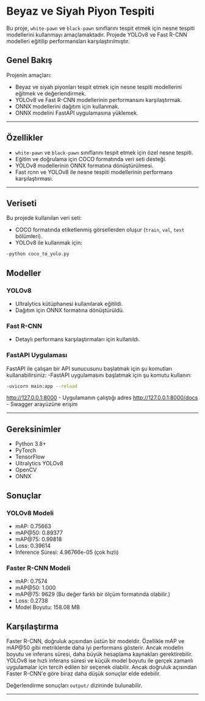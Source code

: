 # Beyaz ve Siyah Piyon Tespiti

Bu proje, `white-pawn` ve `black-pawn` sınıflarını tespit etmek için nesne tespiti modellerini kullanmayı amaçlamaktadır. Projede YOLOv8 ve Fast R-CNN modelleri eğitilip performansları karşılaştırılmıştır.


## Genel Bakış

Projenin amaçları:
- Beyaz ve siyah piyonları tespit etmek için nesne tespiti modellerini eğitmek ve değerlendirmek.
- YOLOv8 ve Fast R-CNN modellerinin performansını karşılaştırmak.
- ONNX modellerini dağıtım için kullanmak.
- ONNX modelini FastAPI uygulamasına yüklemek.

---

## Özellikler

- `white-pawn` ve `black-pawn` sınıflarını tespit etmek için özel nesne tespiti.
- Eğitim ve doğrulama için COCO formatında veri seti desteği.
- YOLOv8 modellerinin ONNX formatına dönüştürülmesi.
- Fast rcnn ve YOLOv8 ile nesne tespiti modellerinin performans karşılaştırması.

---

## Veriseti

Bu projede kullanılan veri seti:
- COCO formatında etiketlenmiş görsellerden oluşur (`train`, `val`, `test` bölümleri).
- YOLOv8 ile kullanmak için:
 ```bash
-python coco_to_yolo.py
```


## Modeller

### YOLOv8
- Ultralytics kütüphanesi kullanılarak eğitildi.
- Dağıtım için ONNX formatına dönüştürüldü.


### Fast R-CNN
- Detaylı performans karşılaştırmaları için kullanıldı.

### FastAPI Uygulaması
FastAPI ile çalışan bir API sunucusunu başlatmak için şu komutları kullanabilirsiniz:
-FastAPI uygulamasını başlatmak için şu komutu kullanın:
```bash
-uvicorn main:app --reload
```
http://127.0.0.1:8000 - Uygulamanın çalıştığı adres
http://127.0.0.1:8000/docs - Swagger arayüzüne erişim

---

## Gereksinimler


- Python 3.8+
- PyTorch
- TensorFlow
- Ultralytics YOLOv8
- OpenCV
- ONNX



## Sonuçlar

### YOLOv8 Modeli 
- mAP: 0.75663
- mAP@50: 0.89377
- mAP@75: 0.99818
- Loss: 0.39614
- Inference Süresi: 4.96766e-05 (çok hızlı)

### Faster R-CNN Modeli
- mAP: 0.7574
- mAP@50: 1.000
- mAP@75: 9629 (Bu değer farklı bir ölçüm formatında olabilir.)
- Loss: 0.2738
- Model Boyutu: 158.08 MB

## Karşılaştırma
Faster R-CNN, doğruluk açısından üstün bir modeldir. Özellikle mAP ve mAP@50 gibi metriklerde daha iyi performans gösterir. Ancak modelin boyutu ve inferans süresi, daha büyük hesaplama kaynakları gerektirebilir.
YOLOv8 ise hızlı inferans süresi ve küçük model boyutu ile gerçek zamanlı uygulamalar için tercih edilen bir seçenek olabilir. Ancak doğruluk açısından Faster R-CNN'e göre biraz daha düşük sonuçlar elde edebilir.

Değerlendirme sonuçları `output/` dizininde bulunabilir.

---



